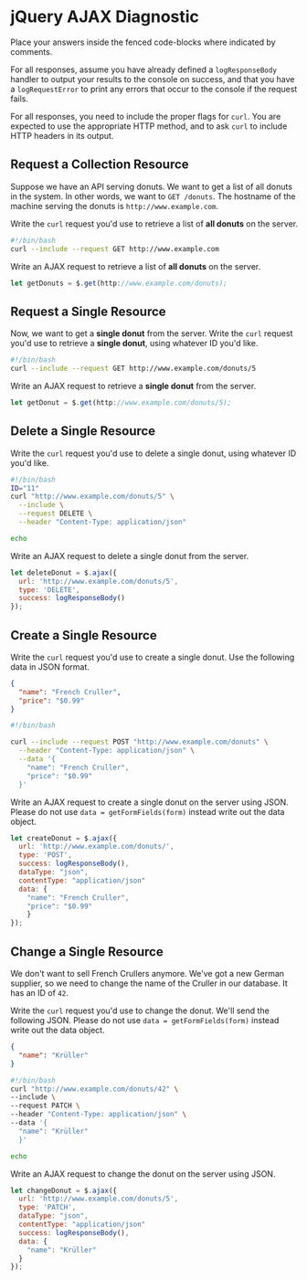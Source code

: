 # jQuery AJAX Diagnostic

Place your answers inside the fenced code-blocks where indicated by comments.

For all responses,  assume you have already defined a `logResponseBody` handler
to output your results to the console on success, and that you have a
`logRequestError` to print any errors that occur to the console if the request
fails.

For all responses, you need to include the proper flags for `curl`. You are
expected to use the appropriate HTTP method, and to ask `curl` to include HTTP
headers in its output.

## Request a Collection Resource

Suppose we have an API serving donuts. We want to get a list of all donuts in
the system. In other words, we want to `GET /donuts`. The hostname of the
machine serving the donuts is `http://www.example.com`.

Write the `curl` request you'd use to retrieve a list of **all donuts** on the
server.

```sh
#!/bin/bash
curl --include --request GET http://www.example.com
```

Write an AJAX request to retrieve a list of **all donuts** on the server.

```js
let getDonuts = $.get(http://www.example.com/donuts);
```

## Request a Single Resource

Now, we want to get a **single donut** from the server. Write the `curl` request
you'd use to retrieve a **single donut**, using whatever ID you'd like.

```sh
#!/bin/bash
curl --include --request GET http://www.example.com/donuts/5
```

Write an AJAX request to retrieve a **single donut** from the server.

```js
let getDonut = $.get(http://www.example.com/donuts/5);
```

## Delete a Single Resource

Write the `curl` request you'd use to delete a single donut, using whatever
ID you'd like.

```sh
#!/bin/bash
ID="11"
curl "http://www.example.com/donuts/5" \
  --include \
  --request DELETE \
  --header "Content-Type: application/json"

echo
```

Write an AJAX request to delete a single donut from the server.

```js
let deleteDonut = $.ajax({
  url: 'http://www.example.com/donuts/5',
  type: 'DELETE',
  success: logResponseBody()
});
```

## Create a Single Resource

Write the `curl` request you'd use to create a single donut. Use the following
data in JSON format.

```json
{
  "name": "French Cruller",
  "price": "$0.99"
}
```

```sh
#!/bin/bash

curl --include --request POST "http://www.example.com/donuts" \
  --header "Content-Type: application/json" \
  --data '{
    "name": "French Cruller",
    "price": "$0.99"
  }'
```

Write an AJAX request to create a single donut on the server using JSON. Please
do not use `data = getFormFields(form)` instead write out the data object.

```js
let createDonut = $.ajax({
  url: 'http://www.example.com/donuts/',
  type: 'POST',
  success: logResponseBody(),
  dataType: "json",
  contentType: "application/json"
  data: {
    "name": "French Cruller",
    "price": "$0.99"
    }
});
```

## Change a Single Resource

We don't want to sell French Crullers anymore. We've got a new German supplier,
so we need to change the name of the Cruller in our database. It has an ID of
`42`.

Write the `curl` request you'd use to change the donut. We'll send the following
JSON. Please do not use `data = getFormFields(form)` instead write out the data
object.

```json
{
  "name": "Krüller"
}
```

```sh
#!/bin/bash
curl "http://www.example.com/donuts/42" \
--include \
--request PATCH \
--header "Content-Type: application/json" \
--data '{
  "name": "Krüller"
  }'

echo
```

Write an AJAX request to change the donut on the server using JSON.

```js
let changeDonut = $.ajax({
  url: 'http://www.example.com/donuts/5',
  type: 'PATCH',
  dataType: "json",
  contentType: "application/json"
  success: logResponseBody(),
  data: {
    "name": "Krüller"
  }
});
```
